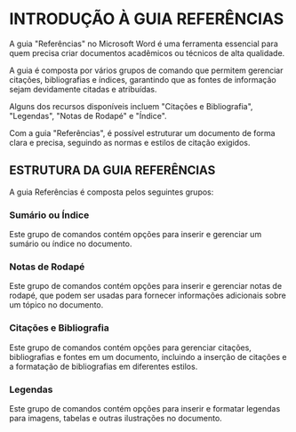 # INTRODUÇÃO À GUIA REFERÊNCIAS

A guia "Referências" no Microsoft Word é uma ferramenta essencial para quem precisa criar documentos acadêmicos ou técnicos de alta qualidade.

A guia é composta por vários grupos de comando que permitem gerenciar citações, bibliografias e índices, garantindo que as fontes de informação sejam devidamente citadas e atribuídas.

Alguns dos recursos disponíveis incluem "Citações e Bibliografia", "Legendas", "Notas de Rodapé" e "Índice".

Com a guia "Referências", é possível estruturar um documento de forma clara e precisa, seguindo as normas e estilos de citação exigidos.

## ESTRUTURA DA GUIA REFERÊNCIAS

A guia Referências é composta pelos seguintes grupos:

### Sumário ou Índice

Este grupo de comandos contém opções para inserir e gerenciar um sumário ou índice no documento.

### Notas de Rodapé

Este grupo de comandos contém opções para inserir e gerenciar notas de rodapé, que podem ser usadas para fornecer informações adicionais sobre um tópico no documento.

### Citações e Bibliografia

Este grupo de comandos contém opções para gerenciar citações, bibliografias e fontes em um documento, incluindo a inserção de citações e a formatação de bibliografias em diferentes estilos.

### Legendas

Este grupo de comandos contém opções para inserir e formatar legendas para imagens, tabelas e outras ilustrações no documento.
